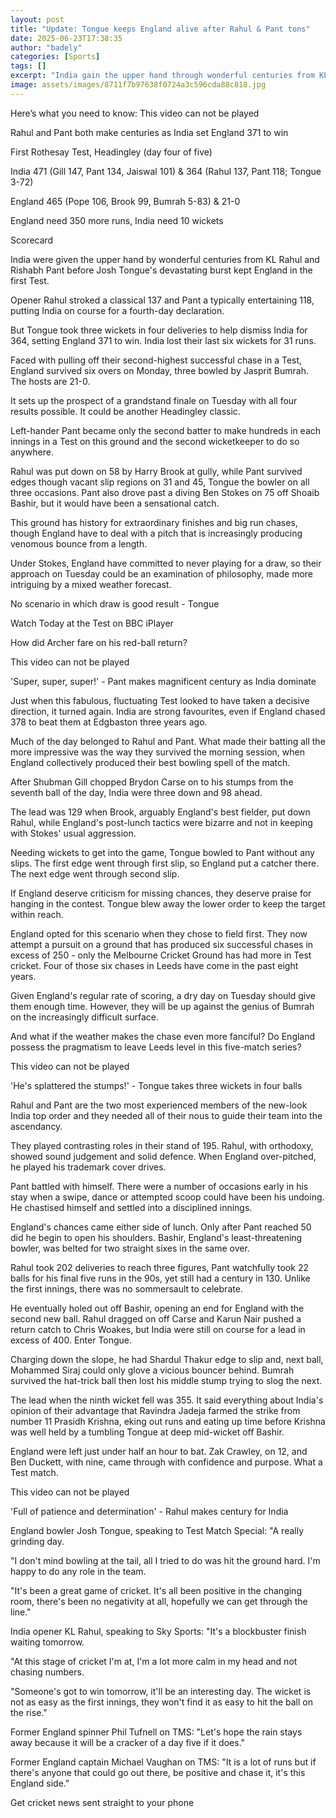```yaml
---
layout: post
title: "Update: Tongue keeps England alive after Rahul & Pant tons"
date: 2025-06-23T17:38:35
author: "badely"
categories: [Sports]
tags: []
excerpt: "India gain the upper hand through wonderful centuries from KL Rahul and Rishabh Pant before Josh Tongue’s devastating burst keeps England in first Tes"
image: assets/images/8711f7b97638f0724a3c596cda88c818.jpg
---
```


Here’s what you need to know: This video can not be played

Rahul and Pant both make centuries as India set England 371 to win

First Rothesay Test, Headingley (day four of five)

India 471 (Gill 147, Pant 134, Jaiswal 101) & 364 (Rahul 137, Pant 118; Tongue 3-72)

England 465 (Pope 106, Brook 99, Bumrah 5-83) & 21-0

England need 350 more runs, India need 10 wickets

Scorecard

India were given the upper hand by wonderful centuries from KL Rahul and Rishabh Pant before Josh Tongue's devastating burst kept England in the first Test.

Opener Rahul stroked a classical 137 and Pant a typically entertaining 118, putting India on course for a fourth-day declaration.

But Tongue took three wickets in four deliveries to help dismiss India for 364, setting England 371 to win. India lost their last six wickets for 31 runs.

Faced with pulling off their second-highest successful chase in a Test, England survived six overs on Monday, three bowled by Jasprit Bumrah. The hosts are 21-0.

It sets up the prospect of a grandstand finale on Tuesday with all four results possible. It could be another Headingley classic.

Left-hander Pant became only the second batter to make hundreds in each innings in a Test on this ground and the second wicketkeeper to do so anywhere.

Rahul was put down on 58 by Harry Brook at gully, while Pant survived edges though vacant slip regions on 31 and 45, Tongue the bowler on all three occasions. Pant also drove past a diving Ben Stokes on 75 off Shoaib Bashir, but it would have been a sensational catch.

This ground has history for extraordinary finishes and big run chases, though England have to deal with a pitch that is increasingly producing venomous bounce from a length.

Under Stokes, England have committed to never playing for a draw, so their approach on Tuesday could be an examination of philosophy, made more intriguing by a mixed weather forecast.

No scenario in which draw is good result - Tongue

Watch Today at the Test on BBC iPlayer

How did Archer fare on his red-ball return?

This video can not be played

'Super, super, super!' - Pant makes magnificent century as India dominate

Just when this fabulous, fluctuating Test looked to have taken a decisive direction, it turned again. India are strong favourites, even if England chased 378 to beat them at Edgbaston three years ago.

Much of the day belonged to Rahul and Pant. What made their batting all the more impressive was the way they survived the morning session, when England collectively produced their best bowling spell of the match.

After Shubman Gill chopped Brydon Carse on to his stumps from the seventh ball of the day, India were three down and 98 ahead.

The lead was 129 when Brook, arguably England's best fielder, put down Rahul, while England's post-lunch tactics were bizarre and not in keeping with Stokes' usual aggression.

Needing wickets to get into the game, Tongue bowled to Pant without any slips. The first edge went through first slip, so England put a catcher there. The next edge went through second slip.

If England deserve criticism for missing chances, they deserve praise for hanging in the contest. Tongue blew away the lower order to keep the target within reach.

England opted for this scenario when they chose to field first. They now attempt a pursuit on a ground that has produced six successful chases in excess of 250 - only the Melbourne Cricket Ground has had more in Test cricket. Four of those six chases in Leeds have come in the past eight years.

Given England's regular rate of scoring, a dry day on Tuesday should give them enough time. However, they will be up against the genius of Bumrah on the increasingly difficult surface.

And what if the weather makes the chase even more fanciful? Do England possess the pragmatism to leave Leeds level in this five-match series?

This video can not be played

'He's splattered the stumps!' - Tongue takes three wickets in four balls

Rahul and Pant are the two most experienced members of the new-look India top order and they needed all of their nous to guide their team into the ascendancy.

They played contrasting roles in their stand of 195. Rahul, with orthodoxy, showed sound judgement and solid defence. When England over-pitched, he played his trademark cover drives.

Pant battled with himself. There were a number of occasions early in his stay when a swipe, dance or attempted scoop could have been his undoing. He chastised himself and settled into a disciplined innings.

England's chances came either side of lunch. Only after Pant reached 50 did he begin to open his shoulders. Bashir, England's least-threatening bowler, was belted for two straight sixes in the same over.

Rahul took 202 deliveries to reach three figures, Pant watchfully took 22 balls for his final five runs in the 90s, yet still had a century in 130. Unlike the first innings, there was no sommersault to celebrate.

He eventually holed out off Bashir, opening an end for England with the second new ball. Rahul dragged on off Carse and Karun Nair pushed a return catch to Chris Woakes, but India were still on course for a lead in excess of 400. Enter Tongue.

Charging down the slope, he had Shardul Thakur edge to slip and, next ball, Mohammed Siraj could only glove a vicious bouncer behind. Bumrah survived the hat-trick ball then lost his middle stump trying to slog the next.

The lead when the ninth wicket fell was 355. It said everything about India's opinion of their advantage that Ravindra Jadeja farmed the strike from number 11 Prasidh Krishna, eking out runs and eating up time before Krishna was well held by a tumbling Tongue at deep mid-wicket off Bashir.

England were left just under half an hour to bat. Zak Crawley, on 12, and Ben Duckett, with nine, came through with confidence and purpose. What a Test match.

This video can not be played

'Full of patience and determination' - Rahul makes century for India

England bowler Josh Tongue, speaking to Test Match Special: "A really grinding day.

"I don't mind bowling at the tail, all I tried to do was hit the ground hard. I'm happy to do any role in the team.

"It's been a great game of cricket. It's all been positive in the changing room, there's been no negativity at all, hopefully we can get through the line."

India opener KL Rahul, speaking to Sky Sports: "It's a blockbuster finish waiting tomorrow.

"At this stage of cricket I'm at, I'm a lot more calm in my head and not chasing numbers.

"Someone's got to win tomorrow, it'll be an interesting day. The wicket is not as easy as the first innings, they won't find it as easy to hit the ball on the rise."

Former England spinner Phil Tufnell on TMS: "Let's hope the rain stays away because it will be a cracker of a day five if it does."

Former England captain Michael Vaughan on TMS: "It is a lot of runs but if there's anyone that could go out there, be positive and chase it, it's this England side."

Get cricket news sent straight to your phone

